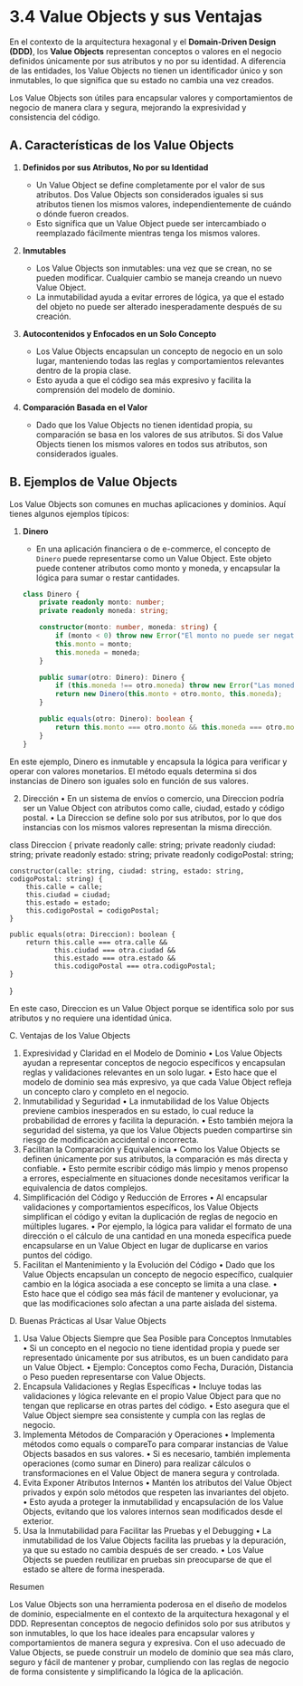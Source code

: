 # 3.4 Value Objects y sus Ventajas

En el contexto de la arquitectura hexagonal y el **Domain-Driven Design (DDD)**, los **Value Objects** representan conceptos o valores en el negocio definidos únicamente por sus atributos y no por su identidad. A diferencia de las entidades, los Value Objects no tienen un identificador único y son inmutables, lo que significa que su estado no cambia una vez creados.

Los Value Objects son útiles para encapsular valores y comportamientos de negocio de manera clara y segura, mejorando la expresividad y consistencia del código.

## A. Características de los Value Objects

1. **Definidos por sus Atributos, No por su Identidad**
   - Un Value Object se define completamente por el valor de sus atributos. Dos Value Objects son considerados iguales si sus atributos tienen los mismos valores, independientemente de cuándo o dónde fueron creados.
   - Esto significa que un Value Object puede ser intercambiado o reemplazado fácilmente mientras tenga los mismos valores.

2. **Inmutables**
   - Los Value Objects son inmutables: una vez que se crean, no se pueden modificar. Cualquier cambio se maneja creando un nuevo Value Object.
   - La inmutabilidad ayuda a evitar errores de lógica, ya que el estado del objeto no puede ser alterado inesperadamente después de su creación.

3. **Autocontenidos y Enfocados en un Solo Concepto**
   - Los Value Objects encapsulan un concepto de negocio en un solo lugar, manteniendo todas las reglas y comportamientos relevantes dentro de la propia clase.
   - Esto ayuda a que el código sea más expresivo y facilita la comprensión del modelo de dominio.

4. **Comparación Basada en el Valor**
   - Dado que los Value Objects no tienen identidad propia, su comparación se basa en los valores de sus atributos. Si dos Value Objects tienen los mismos valores en todos sus atributos, son considerados iguales.

## B. Ejemplos de Value Objects

Los Value Objects son comunes en muchas aplicaciones y dominios. Aquí tienes algunos ejemplos típicos:

1. **Dinero**
   - En una aplicación financiera o de e-commerce, el concepto de `Dinero` puede representarse como un Value Object. Este objeto puede contener atributos como monto y moneda, y encapsular la lógica para sumar o restar cantidades.

   ```typescript
   class Dinero {
       private readonly monto: number;
       private readonly moneda: string;

       constructor(monto: number, moneda: string) {
           if (monto < 0) throw new Error("El monto no puede ser negativo");
           this.monto = monto;
           this.moneda = moneda;
       }

       public sumar(otro: Dinero): Dinero {
           if (this.moneda !== otro.moneda) throw new Error("Las monedas deben coincidir");
           return new Dinero(this.monto + otro.monto, this.moneda);
       }

       public equals(otro: Dinero): boolean {
           return this.monto === otro.monto && this.moneda === otro.moneda;
       }
   }

En este ejemplo, Dinero es inmutable y encapsula la lógica para verificar y operar con valores monetarios. El método equals determina si dos instancias de Dinero son iguales solo en función de sus valores.

2.	Dirección
	•	En un sistema de envíos o comercio, una Direccion podría ser un Value Object con atributos como calle, ciudad, estado y código postal.
	•	La Direccion se define solo por sus atributos, por lo que dos instancias con los mismos valores representan la misma dirección.

class Direccion {
    private readonly calle: string;
    private readonly ciudad: string;
    private readonly estado: string;
    private readonly codigoPostal: string;

    constructor(calle: string, ciudad: string, estado: string, codigoPostal: string) {
        this.calle = calle;
        this.ciudad = ciudad;
        this.estado = estado;
        this.codigoPostal = codigoPostal;
    }

    public equals(otra: Direccion): boolean {
        return this.calle === otra.calle &&
               this.ciudad === otra.ciudad &&
               this.estado === otra.estado &&
               this.codigoPostal === otra.codigoPostal;
    }
}

En este caso, Direccion es un Value Object porque se identifica solo por sus atributos y no requiere una identidad única.

C. Ventajas de los Value Objects

1.	Expresividad y Claridad en el Modelo de Dominio
	•	Los Value Objects ayudan a representar conceptos de negocio específicos y encapsulan reglas y validaciones relevantes en un solo lugar.
	•	Esto hace que el modelo de dominio sea más expresivo, ya que cada Value Object refleja un concepto claro y completo en el negocio.
2.	Inmutabilidad y Seguridad
	•	La inmutabilidad de los Value Objects previene cambios inesperados en su estado, lo cual reduce la probabilidad de errores y facilita la depuración.
	•	Esto también mejora la seguridad del sistema, ya que los Value Objects pueden compartirse sin riesgo de modificación accidental o incorrecta.
3.	Facilitan la Comparación y Equivalencia
	•	Como los Value Objects se definen únicamente por sus atributos, la comparación es más directa y confiable.
	•	Esto permite escribir código más limpio y menos propenso a errores, especialmente en situaciones donde necesitamos verificar la equivalencia de datos complejos.
4.	Simplificación del Código y Reducción de Errores
	•	Al encapsular validaciones y comportamientos específicos, los Value Objects simplifican el código y evitan la duplicación de reglas de negocio en múltiples lugares.
	•	Por ejemplo, la lógica para validar el formato de una dirección o el cálculo de una cantidad en una moneda específica puede encapsularse en un Value Object en lugar de duplicarse en varios puntos del código.
5.	Facilitan el Mantenimiento y la Evolución del Código
	•	Dado que los Value Objects encapsulan un concepto de negocio específico, cualquier cambio en la lógica asociada a ese concepto se limita a una clase.
	•	Esto hace que el código sea más fácil de mantener y evolucionar, ya que las modificaciones solo afectan a una parte aislada del sistema.

D. Buenas Prácticas al Usar Value Objects

1.	Usa Value Objects Siempre que Sea Posible para Conceptos Inmutables
	•	Si un concepto en el negocio no tiene identidad propia y puede ser representado únicamente por sus atributos, es un buen candidato para un Value Object.
	•	Ejemplo: Conceptos como Fecha, Duración, Distancia o Peso pueden representarse con Value Objects.
2.	Encapsula Validaciones y Reglas Específicas
	•	Incluye todas las validaciones y lógica relevante en el propio Value Object para que no tengan que replicarse en otras partes del código.
	•	Esto asegura que el Value Object siempre sea consistente y cumpla con las reglas de negocio.
3.	Implementa Métodos de Comparación y Operaciones
	•	Implementa métodos como equals o compareTo para comparar instancias de Value Objects basados en sus valores.
	•	Si es necesario, también implementa operaciones (como sumar en Dinero) para realizar cálculos o transformaciones en el Value Object de manera segura y controlada.
4.	Evita Exponer Atributos Internos
	•	Mantén los atributos del Value Object privados y expón solo métodos que respeten las invariantes del objeto.
	•	Esto ayuda a proteger la inmutabilidad y encapsulación de los Value Objects, evitando que los valores internos sean modificados desde el exterior.
5.	Usa la Inmutabilidad para Facilitar las Pruebas y el Debugging
	•	La inmutabilidad de los Value Objects facilita las pruebas y la depuración, ya que su estado no cambia después de ser creado.
	•	Los Value Objects se pueden reutilizar en pruebas sin preocuparse de que el estado se altere de forma inesperada.

Resumen

Los Value Objects son una herramienta poderosa en el diseño de modelos de dominio, especialmente en el contexto de la arquitectura hexagonal y el DDD. Representan conceptos de negocio definidos solo por sus atributos y son inmutables, lo que los hace ideales para encapsular valores y comportamientos de manera segura y expresiva. Con el uso adecuado de Value Objects, se puede construir un modelo de dominio que sea más claro, seguro y fácil de mantener y probar, cumpliendo con las reglas de negocio de forma consistente y simplificando la lógica de la aplicación.

